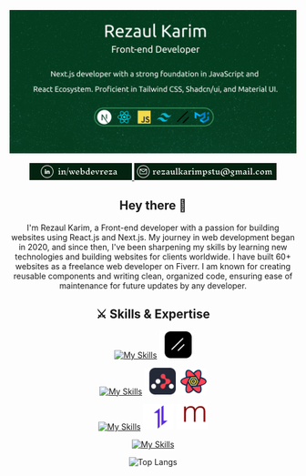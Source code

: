![Alt Text](images/banner-img.png)

<p align="center">
  <a href="https://www.linkedin.com/in/webdevreza">
    <img src="./images/link-3.png" />
  </a>
  <a href="mailto:rezaulkarimpstu@gmail.com">
    <img src="./images/link-4.png" />
  </a>
</p>

<div align="center">
 
## Hey there 👋
<p>I'm Rezaul Karim, a Front-end developer with a passion for building websites using React.js and Next.js. My journey in web development began in 2020, and since then, I've been sharpening my skills by learning new technologies and building websites for clients worldwide. I have built 60+ websites as a freelance web developer on Fiverr. I am known for creating reusable components and writing clean, organized
code, ensuring ease of maintenance for future updates by any developer. </p>
</div>

<div align="center">

## ⚔️ Skills & Expertise
[![My Skills](https://skillicons.dev/icons?i=html,css,sass,bootstrap,tailwind,mui)](https://skillicons.dev) <img width="57px" src="./images/shadcnui.png" />



[![My Skills](https://skillicons.dev/icons?i=next,react,js,redux)](https://skillicons.dev)
<img width="55px" src="./images/react-router-dom.svg" /><img width="54px" src="./images/react-query.svg" />

[![My Skills](https://skillicons.dev/icons?i=express,mongo,postman)](https://skillicons.dev)
<img width="55px"  src="./images/axios-icon.svg" /> <img width="55px"  src="./images/mongoo.png" /> 

[![My Skills](https://skillicons.dev/icons?i=git,firebase,npm,figma)](https://skillicons.dev)

![Top Langs](https://github-readme-stats.vercel.app/api/top-langs/?username=merndevreza&layout=compact)
</div> 
